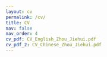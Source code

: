 ```yaml
---
layout: cv
permalink: /cv/
title: CV
nav: false
nav_order: 4
cv_pdf: CV_English_Zhou_Jiehui.pdf
cv_pdf_2: CV_Chinese_Zhou_Jiehui.pdf
---
```

